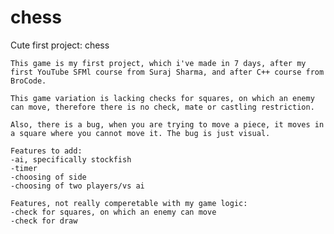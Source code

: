 # chess
 Cute first project: chess
 
	This game is my first project, which i've made in 7 days, after my first YouTube SFMl course from Suraj Sharma, and after C++ course from BroCode.

	This game variation is lacking checks for squares, on which an enemy can move, therefore there is no check, mate or castling restriction.

	Also, there is a bug, when you are trying to move a piece, it moves in a square where you cannot move it. The bug is just visual.

	Features to add:
	-ai, specifically stockfish
	-timer
	-choosing of side
	-choosing of two players/vs ai
	
	Features, not really comperetable with my game logic:
	-check for squares, on which an enemy can move
	-check for draw
	